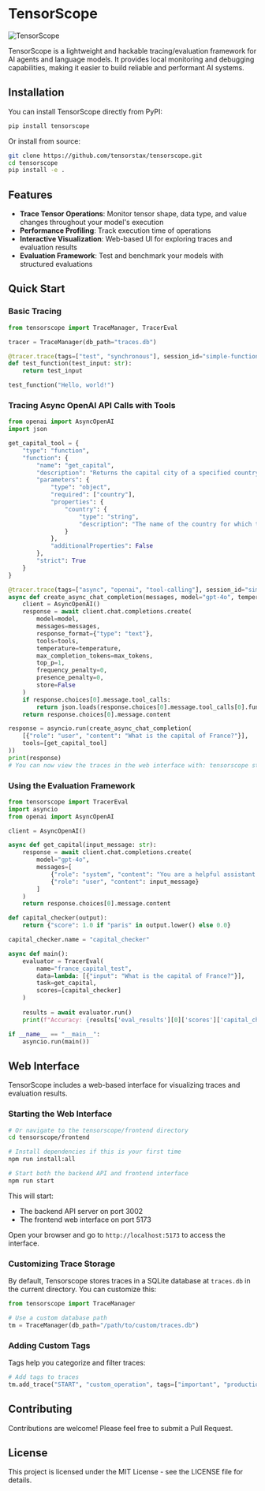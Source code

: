 # TensorScope

![TensorScope](https://i.imgur.com/DFtbGu0.png)

TensorScope is a lightweight and hackable tracing/evaluation framework for AI agents and language models. It provides local monitoring and debugging capabilities, making it easier to build reliable and performant AI systems.

## Installation

You can install TensorScope directly from PyPI:

```bash
pip install tensorscope
```

Or install from source:

```bash
git clone https://github.com/tensorstax/tensorscope.git
cd tensorscope
pip install -e .
```

## Features

- **Trace Tensor Operations**: Monitor tensor shape, data type, and value changes throughout your model's execution
- **Performance Profiling**: Track execution time of operations
- **Interactive Visualization**: Web-based UI for exploring traces and evaluation results
- **Evaluation Framework**: Test and benchmark your models with structured evaluations

## Quick Start

### Basic Tracing

```python
from tensorscope import TraceManager, TracerEval

tracer = TraceManager(db_path="traces.db")

@tracer.trace(tags=["test", "synchronous"], session_id="simple-function-test")
def test_function(test_input: str):
    return test_input

test_function("Hello, world!")
```

### Tracing Async OpenAI API Calls with Tools

```python
from openai import AsyncOpenAI
import json

get_capital_tool = {
    "type": "function",
    "function": {
        "name": "get_capital",
        "description": "Returns the capital city of a specified country",
        "parameters": {
            "type": "object",
            "required": ["country"],
            "properties": {
                "country": {
                    "type": "string",
                    "description": "The name of the country for which to find the capital"
                }
            },
            "additionalProperties": False
        },
        "strict": True
    }
}

@tracer.trace(tags=["async", "openai", "tool-calling"], session_id="simple-openai-tool-calling-test")
async def create_async_chat_completion(messages, model="gpt-4o", temperature=1, max_tokens=2048, tools=None):
    client = AsyncOpenAI()
    response = await client.chat.completions.create(
        model=model,
        messages=messages,
        response_format={"type": "text"},
        tools=tools,
        temperature=temperature,
        max_completion_tokens=max_tokens,
        top_p=1,
        frequency_penalty=0,
        presence_penalty=0,
        store=False
    )
    if response.choices[0].message.tool_calls:
        return json.loads(response.choices[0].message.tool_calls[0].function.arguments)
    return response.choices[0].message.content

response = asyncio.run(create_async_chat_completion(
    [{"role": "user", "content": "What is the capital of France?"}],
    tools=[get_capital_tool]
))
print(response)
# You can now view the traces in the web interface with: tensorscope start
```

### Using the Evaluation Framework

```python
from tensorscope import TracerEval
import asyncio
from openai import AsyncOpenAI

client = AsyncOpenAI()

async def get_capital(input_message: str):
    response = await client.chat.completions.create(
        model="gpt-4o",
        messages=[
            {"role": "system", "content": "You are a helpful assistant."},
            {"role": "user", "content": input_message}
        ]
    )
    return response.choices[0].message.content

def capital_checker(output):
    return {"score": 1.0 if "paris" in output.lower() else 0.0}

capital_checker.name = "capital_checker"

async def main():
    evaluator = TracerEval(
        name="france_capital_test",
        data=lambda: [{"input": "What is the capital of France?"}],
        task=get_capital,
        scores=[capital_checker]
    )
    
    results = await evaluator.run()
    print(f"Accuracy: {results['eval_results'][0]['scores']['capital_checker']['score']}")

if __name__ == "__main__":
    asyncio.run(main())
```

## Web Interface

TensorScope includes a web-based interface for visualizing traces and evaluation results.

### Starting the Web Interface


```bash
# Or navigate to the tensorscope/frontend directory
cd tensorscope/frontend

# Install dependencies if this is your first time
npm run install:all

# Start both the backend API and frontend interface
npm run start
```

This will start:
- The backend API server on port 3002
- The frontend web interface on port 5173

Open your browser and go to `http://localhost:5173` to access the interface.


### Customizing Trace Storage

By default, Tensorscope stores traces in a SQLite database at `traces.db` in the current directory. You can customize this:

```python
from tensorscope import TraceManager

# Use a custom database path
tm = TraceManager(db_path="/path/to/custom/traces.db")
```

### Adding Custom Tags

Tags help you categorize and filter traces:

```python
# Add tags to traces
tm.add_trace("START", "custom_operation", tags=["important", "production", "v2"])
```

## Contributing

Contributions are welcome! Please feel free to submit a Pull Request.

## License

This project is licensed under the MIT License - see the LICENSE file for details. 
